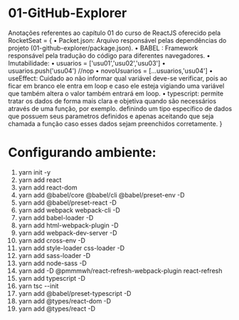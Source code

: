 # 01-GitHub-Explorer
Anotações referentes ao capítulo 01 do curso de ReactJS oferecido pela RocketSeat = {
    • Packet.json:  Arquivo responsável pelas dependências do projeto (01-github-explorer/package.json).
    • BABEL      :  Framework responsável pela tradução do código para diferentes navegadores.
    • Imutabilidade:
        • usuarios = ['usu01','usu02','usu03']
        • usuarios.push('usu04') //nop
        • novoUsuarios = [...usuarios,'usu04']
    • useEffect: Cuidado ao não informar qual variável deve-se verificar, pois ao ficar em branco ele entra em loop e caso ele esteja vigiando uma variável que também altera o valor também entrará em loop. 
    • typescript: permite tratar os dados de forma mais clara e objetiva quando são necessários através de uma função, por exemplo. definindo um tipo específico de dados que possuem seus parametros definidos e apenas aceitando que seja chamada a função caso esses dados sejam preenchidos corretamente.
}

# Configurando ambiente:
1.  yarn init -y
2.  yarn add react
3.  yarn add react-dom
4.  yarn add @babel/core @babel/cli @babel/preset-env -D
5.  yarn add @babel/preset-react -D
6.  yarn add webpack webpack-cli -D
7.  yarn add babel-loader -D
8.  yarn add html-webpack-plugin -D
9.  yarn add webpack-dev-server -D
10. yarn add cross-env -D
11. yarn add style-loader css-loader -D
12. yarn add sass-loader -D
13. yarn add node-sass -D
14. yarn add -D @pmmmwh/react-refresh-webpack-plugin react-refresh
15. yarn add typescript -D
16. yarn tsc --init
17. yarn add @babel/preset-typescript -D
18. yarn add @types/react-dom -D
19. yarn add @types/react -D


